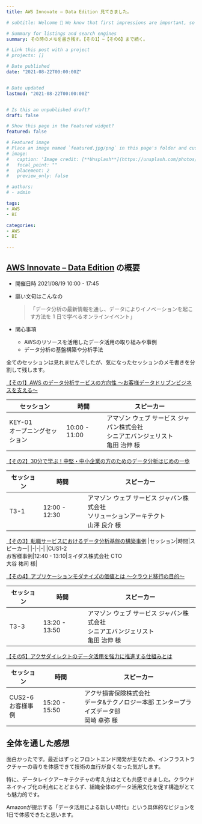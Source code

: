 ```yaml
---
title: AWS Innovate – Data Edition 見てきました。

# subtitle: Welcome 👋 We know that first impressions are important, so we've populated your new site with some initial content to help you get familiar with everything in no time.

# Summary for listings and search engines
summary: その時のメモを書き残す。【その1】~【その6】まで続く。

# Link this post with a project
# projects: []

# Date published
date: "2021-08-22T00:00:00Z"


# Date updated
lastmod: "2021-08-22T00:00:00Z" 


# Is this an unpublished draft?
draft: false

# Show this page in the Featured widget?
featured: false

# Featured image
# Place an image named `featured.jpg/png` in this page's folder and customize its options here.
# image:
#   caption: 'Image credit: [**Unsplash**](https://unsplash.com/photos/CpkOjOcXdUY)'
#   focal_point: ""
#   placement: 2
#   preview_only: false

# authors:
# - admin

tags:
- AWS
- BI

categories:
- AWS
- BI
  
---
```


## [AWS Innovate – Data Edition](https://aws.amazon.com/jp/events/aws-innovate/data/?sc_channel=em&sc_campaign=apac_field_t1_jp-innovate-data-edition_20210819_7014z000001hGj8&sc_content=field_t1event_field&sc_geo=apac&sc_country=jp&sc_outcome=acq&sc_publisher=other&trkCampaign=innovate-data&trk=em_verify_jp_innovate_data) の概要

 - 開催日時 2021/08/19 10:00 - 17:45

 - 謳い文句はこんなの
    >「データ分析の最新情報を通し、データによりイノベーションを起こす方法を 1 日で学べるオンラインイベント」

 - 関心事項
   - AWSのリソースを活用したデータ活用の取り組みや事例
   - データ分析の基盤構築や分析手法

全てのセッションは見れませんでしたが、気になったセッションのメモ書きを分割して残します。

[【その1】AWS のデータ分析サービスの方向性 ～お客様データドリブンビジネスを支える～](/post/aws_innovate_data_edition_1)

|セッション|時間|スピーカー|
|-|-|-|
|KEY-01<br/>オープニングセッション|10:00 - 11:00|アマゾン ウェブ サービス ジャパン株式会社<br/>シニアエバンジェリスト<br/>亀田 治伸 様|


[【その2】30分で学ぶ！中堅・中小企業の方のためのデータ分析はじめの一歩](/post/aws_innovate_data_edition_2)

|セッション|時間|スピーカー|
|-|-|-|
|T3-1|12:00 - 12:30|アマゾン ウェブ サービス ジャパン株式会社<br/>ソリューションアーキテクト<br/>山澤 良介 様|


[【その3】転職サービスにおけるデータ分析基盤の構築事例](/post/aws_innovate_data_edition_3)
|セッション|時間|スピーカー|
|-|-|-|
|CUS1-2<br/>お客様事例|12:40 - 13:10|ミイダス株式会社 CTO<br>大谷 祐司 様|


[【その4】アプリケーションモダナイズの価値とは ～クラウド移行の目的～](/post/aws_innovate_data_edition_4)

|セッション|時間|スピーカー|
|-|-|-|
|T3-3|13:20 - 13:50|アマゾン ウェブ サービス ジャパン株式会社<br/>シニアエバンジェリスト<br/>亀田 治伸 様|


[【その5】アクサダイレクトのデータ活用を強力に推進する仕組みとは](/post/aws_innovate_data_edition_6)

|セッション|時間|スピーカー|
|-|-|-|
|CUS2-6<br/>お客様事例|15:20 - 15:50|アクサ損害保険株式会社<br>データ&テクノロジー本部 エンタープライズデータ部<br>岡崎 卓弥 様|

## 全体を通した感想

面白かったです。最近はずっとフロントエンド開発が主なため、インフラストラクチャーの香りを体感できて技術の血行が良くなった気がします。

特に、データレイクアーキテクチャの考え方はとても共感できました。クラウドネイティブ化の利点にとどまらず、組織全体のデータ活用文化を促す構造がとても魅力的です。

Amazonが提示する「データ活用による新しい時代」という具体的なビジョンを1日で体感できたと思います。

